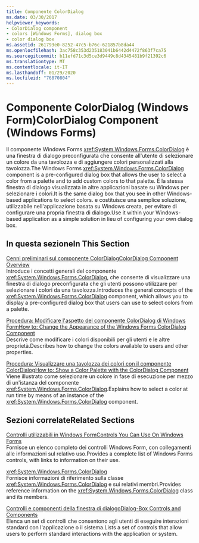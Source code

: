```yaml
---
title: Componente ColorDialog
ms.date: 03/30/2017
helpviewer_keywords:
- ColorDialog component
- colors [Windows Forms], dialog box
- color dialog box
ms.assetid: 261793e0-8252-47c5-b76c-621857b8da44
ms.openlocfilehash: 3ac758c353d235183041b6442d4472f863f7ca75
ms.sourcegitcommit: b11efd71c3d5ce3d9449c8d4345481b9f21392c6
ms.translationtype: MT
ms.contentlocale: it-IT
ms.lasthandoff: 01/29/2020
ms.locfileid: "76870804"
---
```

# <a name="colordialog-component-windows-forms"></a><span data-ttu-id="018da-102">Componente ColorDialog (Windows Form)</span><span class="sxs-lookup"><span data-stu-id="018da-102">ColorDialog Component (Windows Forms)</span></span>
<span data-ttu-id="018da-103">Il componente Windows Forms <xref:System.Windows.Forms.ColorDialog> è una finestra di dialogo preconfigurata che consente all'utente di selezionare un colore da una tavolozza e di aggiungere colori personalizzati alla tavolozza.</span><span class="sxs-lookup"><span data-stu-id="018da-103">The Windows Forms <xref:System.Windows.Forms.ColorDialog> component is a pre-configured dialog box that allows the user to select a color from a palette and to add custom colors to that palette.</span></span> <span data-ttu-id="018da-104">È la stessa finestra di dialogo visualizzata in altre applicazioni basate su Windows per selezionare i colori.</span><span class="sxs-lookup"><span data-stu-id="018da-104">It is the same dialog box that you see in other Windows-based applications to select colors.</span></span> <span data-ttu-id="018da-105">e costituisce una semplice soluzione, utilizzabile nell'applicazione basata su Windows creata, per evitare di configurare una propria finestra di dialogo.</span><span class="sxs-lookup"><span data-stu-id="018da-105">Use it within your Windows-based application as a simple solution in lieu of configuring your own dialog box.</span></span>  
  
## <a name="in-this-section"></a><span data-ttu-id="018da-106">In questa sezione</span><span class="sxs-lookup"><span data-stu-id="018da-106">In This Section</span></span>  
 [<span data-ttu-id="018da-107">Cenni preliminari sul componente ColorDialog</span><span class="sxs-lookup"><span data-stu-id="018da-107">ColorDialog Component Overview</span></span>](colordialog-component-overview-windows-forms.md)  
 <span data-ttu-id="018da-108">Introduce i concetti generali del componente <xref:System.Windows.Forms.ColorDialog>, che consente di visualizzare una finestra di dialogo preconfigurata che gli utenti possono utilizzare per selezionare i colori da una tavolozza.</span><span class="sxs-lookup"><span data-stu-id="018da-108">Introduces the general concepts of the <xref:System.Windows.Forms.ColorDialog> component, which allows you to display a pre-configured dialog box that users can use to select colors from a palette.</span></span>  
  
 [<span data-ttu-id="018da-109">Procedura: Modificare l'aspetto del componente ColorDialog di Windows Form</span><span class="sxs-lookup"><span data-stu-id="018da-109">How to: Change the Appearance of the Windows Forms ColorDialog Component</span></span>](how-to-change-the-appearance-of-the-windows-forms-colordialog-component.md)  
 <span data-ttu-id="018da-110">Descrive come modificare i colori disponibili per gli utenti e le altre proprietà.</span><span class="sxs-lookup"><span data-stu-id="018da-110">Describes how to change the colors available to users and other properties.</span></span>  
  
 [<span data-ttu-id="018da-111">Procedura: Visualizzare una tavolozza dei colori con il componente ColorDialog</span><span class="sxs-lookup"><span data-stu-id="018da-111">How to: Show a Color Palette with the ColorDialog Component</span></span>](how-to-show-a-color-palette-with-the-colordialog-component.md)  
 <span data-ttu-id="018da-112">Viene illustrato come selezionare un colore in fase di esecuzione per mezzo di un'istanza del componente <xref:System.Windows.Forms.ColorDialog>.</span><span class="sxs-lookup"><span data-stu-id="018da-112">Explains how to select a color at run time by means of an instance of the <xref:System.Windows.Forms.ColorDialog> component.</span></span>  
  
## <a name="related-sections"></a><span data-ttu-id="018da-113">Sezioni correlate</span><span class="sxs-lookup"><span data-stu-id="018da-113">Related Sections</span></span>  
 [<span data-ttu-id="018da-114">Controlli utilizzabili in Windows Form</span><span class="sxs-lookup"><span data-stu-id="018da-114">Controls You Can Use On Windows Forms</span></span>](controls-to-use-on-windows-forms.md)  
 <span data-ttu-id="018da-115">Fornisce un elenco completo dei controlli Windows Form, con collegamenti alle informazioni sul relativo uso.</span><span class="sxs-lookup"><span data-stu-id="018da-115">Provides a complete list of Windows Forms controls, with links to information on their use.</span></span>  
  
 <xref:System.Windows.Forms.ColorDialog>  
 <span data-ttu-id="018da-116">Fornisce informazioni di riferimento sulla classe <xref:System.Windows.Forms.ColorDialog> e sui relativi membri.</span><span class="sxs-lookup"><span data-stu-id="018da-116">Provides reference information on the <xref:System.Windows.Forms.ColorDialog> class and its members.</span></span>  
 
 [<span data-ttu-id="018da-117">Controlli e componenti della finestra di dialogo</span><span class="sxs-lookup"><span data-stu-id="018da-117">Dialog-Box Controls and Components</span></span>](dialog-box-controls-and-components-windows-forms.md)  
 <span data-ttu-id="018da-118">Elenca un set di controlli che consentono agli utenti di eseguire interazioni standard con l'applicazione o il sistema.</span><span class="sxs-lookup"><span data-stu-id="018da-118">Lists a set of controls that allow users to perform standard interactions with the application or system.</span></span>
